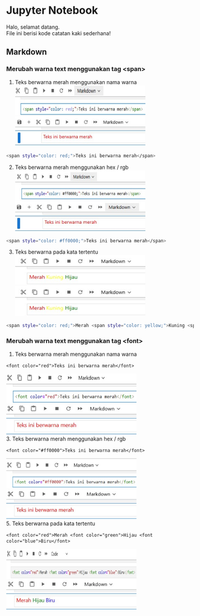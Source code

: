 # Jupyter Notebook  

Halo, selamat datang.   
File ini berisi kode catatan kaki sederhana!   

## Markdown 
### Merubah warna text menggunakan tag <<c>span> 
1. Teks berwarna merah menggunakan nama warna  
<img src="img/JupNot/01.jpg" width="350" height="80"> <img src="img/JupNot/02.jpg" width="350" height="80">   
```bash
<span style="color: red;">Teks ini berwarna merah</span>
```  
2. Teks berwarna merah menggunakan hex / rgb  
<img src="img/JupNot/03.jpg" width="350" height="80"> <img src="img/JupNot/04.jpg" width="350" height="80">  
```bash
<span style="color: #ff0000;">Teks ini berwarna merah</span>  
```  
3. Teks berwarna pada kata tertentu  
<img src="img/JupNot/05.jpg" width="350" height="80"> <img src="img/JupNot/05.jpg" width="350" height="80">  
```bash
<span style="color: red;">Merah <span style="color: yellow;">Kuning <span style="color: green;">Hijau</span>  
```
### Merubah warna text menggunakan tag <<c>font> 
1. Teks berwarna merah menggunakan nama warna  
```
<font color="red">Teks ini berwarna merah</font>
```  
<img src="img/JupNot/06.jpg" width="350" height="80"> <img src="img/JupNot/07.jpg" width="350" height="80">  
3. Teks berwarna merah menggunakan hex / rgb  
```
<font color="#ff0000">Teks ini berwarna merah</font>
```  
<img src="img/JupNot/08.jpg" width="350" height="80"> <img src="img/JupNot/09.jpg" width="350" height="80">  
5. Teks berwarna pada kata tertentu  
```
<font color="red">Merah <font color="green">Hijau <font color="blue">Biru</font>
```  
<img src="img/JupNot/10.jpg" width="350" height="80"> <img src="img/JupNot/11.jpg" width="350" height="80">  

